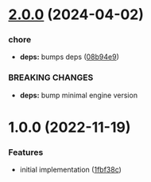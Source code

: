 # [2.0.0](https://github.com/norskeld/tw/compare/v1.0.0...v2.0.0) (2024-04-02)


### chore

* **deps:** bumps deps ([08b94e9](https://github.com/norskeld/tw/commit/08b94e9fa536951031585abcbec41c4df3193a96))


### BREAKING CHANGES

* **deps:** bump minimal engine version

# 1.0.0 (2022-11-19)


### Features

* initial implementation ([1fbf38c](https://github.com/norskeld/tw/commit/1fbf38cb88a8372e67bac584e8dac31e68a04e38))
